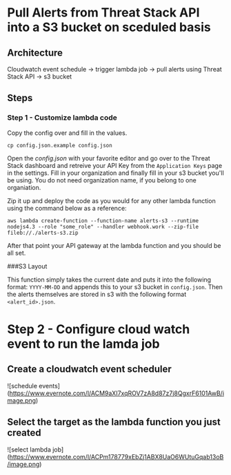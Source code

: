 # Pull Alerts from Threat Stack API into a S3 bucket on sceduled basis

## Architecture

Cloudwatch event schedule -> trigger lambda job -> pull alerts using Threat Stack API -> s3 bucket

## Steps

### Step 1 - Customize lambda code


Copy the config over and fill in the values.
```
cp config.json.example config.json
```

Open the *config.json* with your favorite editor and go over to the Threat Stack dashboard and retreive your API Key from the `Application Keys` page in the settings. Fill in your organization and finally fill in your s3 bucket you'll be using.  You do not need organization name, if you belong to one organiation.

Zip it up and deploy the code as you would for any other lambda function using the command below as a reference:

```
aws lambda create-function --function-name alerts-s3 --runtime nodejs4.3 --role "some_role" --handler webhook.work --zip-file fileb://./alerts-s3.zip
```

After that point your API gateway at the lambda function and you should be all set. 

###S3 Layout

This function simply takes the current date and puts it into the following format: `YYYY-MM-DD` and appends this to your s3 bucket in `config.json`. Then the alerts themselves are stored in s3 with the following format `<alert_id>.json`.

# Step 2 - Configure cloud watch event to run the lamda job

## Create a cloudwatch event scheduler

![schedule events] (https://www.evernote.com/l/ACM9aXI7xqROV7zA8d87z7j8QgxrF6101AwB/image.png)

## Select the target as the lambda function you just created

![select lambda job] (https://www.evernote.com/l/ACPm178779xEbZj1ABX8UaO6WUtuGqab13oB/image.png)


